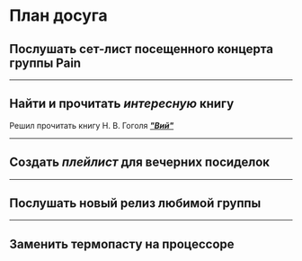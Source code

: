 # План досуга

## Послушать сет-лист посещенного концерта группы **Pain**
---
## Найти и прочитать ***интересную*** книгу

Решил прочитать книгу Н. В. Гоголя [***"Вий"***](https://cdn.ast.ru/v2/AST000000000058323/COVER/cover1__w340.jpg)

---
## Создать *плейлист* для вечерних посиделок
---
## Послушать новый релиз любимой группы
---
## Заменить термопасту на процессоре
